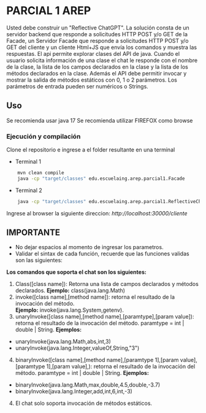 # PARCIAL 1 AREP
Usted debe construir un "Reflective ChatGPT". La solución consta de un servidor backend que responde a solicitudes HTTP POST y/o GET de la Facade, un Servidor Facade que responde a solicitudes HTTP POST y/o GET del cliente  y un cliente Html+JS que envía los comandos y muestra las respuestas. El api permite explorar clases del API de java. Cuando el usuario solicita información de una clase el chat le responde con el nombre de la clase, la lista de los campos declarados en la clase y la lista de los métodos declarados en la clase. Además el API debe permitir invocar y mostrar la salida de métodos estáticos con 0, 1 o 2 parámetros. Los parámetros de entrada pueden ser numéricos o Strings.

## Uso
Se recomienda usar java 17
Se recomienda utilizar FIREFOX como browse

### Ejecución y compilación 

Clone el repositorio e ingrese a el folder resultante en una terminal

- Terminal 1
```bash
    mvn clean compile
    java -cp "target/classes" edu.escuelaing.arep.parcial1.Facade
```

- Terminal 2
```bash
    java -cp "target/classes" edu.escuelaing.arep.parcial1.ReflectiveChat
```

Ingrese al browser la siguiente direccion: *http://localhost:30000/cliente*

## IMPORTANTE

- No dejar espacios al momento de ingresar los parametros.
- Validar el sintax de cada función, recuerde que las funciones validas son las siguientes:

**Los comandos que soporta el chat son los siguientes:**
1. Class([class name]): Retorna una lista de campos declarados y métodos declarados.
**Ejemplo:** class(java.lang.Math)
2. invoke([class name],[method name]): retorna el resultado de la invocación del método.  
**Ejemplo:** invoke(java.lang.System,getenv).
3. unaryInvoke([class name],[method name],[paramtype],[param value]): retorna el resultado de la invocación del método. paramtype = int | double | String.
**Ejemplos:**
- unaryInvoke(java.lang.Math,abs,int,3)
- unaryInvoke(java.lang.Integer,valueOf,String,"3")
4. binaryInvoke([class name],[method name],[paramtype 1],[param value], [paramtype 1],[param value],): retorna el resultado de la invocación del método. paramtype = int | double | String. 
**Ejemplos:**
- binaryInvoke(java.lang.Math,max,double,4.5,double,-3.7)
- binaryInvoke(java.lang.Integer,add,int,6,int,-3)
4. El chat solo soporta invocación de métodos estáticos.




